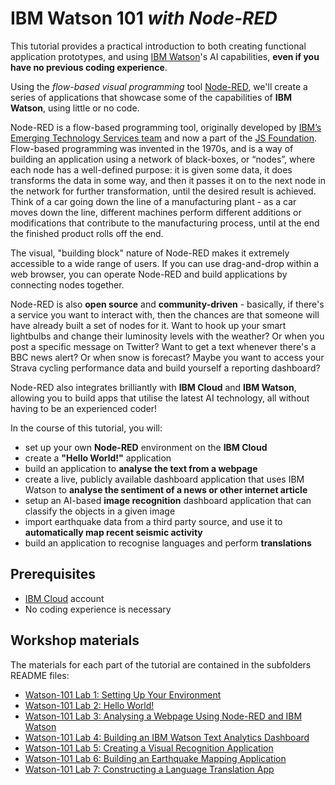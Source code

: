# **IBM Watson 101** _with Node-RED_
This tutorial provides a practical introduction to both creating functional application prototypes, and using [IBM Watson](https://www.ibm.com/watson)'s AI capabilities, **even if you have no previous coding experience**.

Using the _flow-based visual programming_ tool [Node-RED](https://nodered.org/), we'll create a series of applications that showcase some of the capabilities of **IBM Watson**, using little or no code.

Node-RED is a flow-based programming tool, originally developed by [IBM’s Emerging Technology Services team](https://emerging-technology.co.uk/) and now a part of the [JS Foundation](https://js.foundation/). Flow-based programming was invented in the 1970s, and is a way of building an application using a network of black-boxes, or “nodes”, where each node has a well-defined purpose: it is given some data, it does transforms the data in some way, and then it passes it on to the next node in the network for further transformation, until the desired result is achieved. Think of a car going down the line of a manufacturing plant - as a car moves down the line, different machines perform different additions or modifications that contribute to the manufacturing process, until at the end the finished product rolls off the end.

The visual, "building block" nature of Node-RED makes it extremely accessible to a wide range of users. If you can use drag-and-drop within a web browser, you can operate Node-RED and build applications by connecting nodes together.

Node-RED is also **open source** and **community-driven** - basically, if there's a service you want to interact with, then the chances are that someone will have already built a set of nodes for it. Want to hook up your smart lightbulbs and change their luminosity levels with the weather? Or when you post a specific message on Twitter? Want to get a text whenever there's a BBC news alert? Or when snow is forecast? Maybe you want to access your Strava cycling performance data and build yourself a reporting dashboard?

Node-RED also integrates brilliantly with **IBM Cloud** and **IBM Watson**, allowing you to build apps that utilise the latest AI technology, all without having to be an experienced coder!

In the course of this tutorial, you will:

- set up your own **Node-RED** environment on the **IBM Cloud**
- create a **"Hello World!"** application
- build an application to **analyse the text from a webpage**
- create a live, publicly available dashboard application that uses IBM Watson to **analyse the sentiment of a news or other internet article**
- setup an AI-based **image recognition** dashboard application that can classify the objects in a given image
- import earthquake data from a third party source, and use it to **automatically map recent seismic activity**
- build an application to recognise languages and perform **translations**

## Prerequisites
- [IBM Cloud](https://cloud.ibm.com) account
- No coding experience is necessary

## Workshop materials
The materials for each part of the tutorial are contained in the subfolders README files:
* [Watson-101 Lab 1: Setting Up Your Environment](./1-Setup)
* [Watson-101 Lab 2: Hello World!](./2-Hello-World)
* [Watson-101 Lab 3: Analysing a Webpage Using Node-RED and IBM Watson](./3-NLU)
* [Watson-101 Lab 4: Building an IBM Watson Text Analytics Dashboard](./4-Dashboard)
* [Watson-101 Lab 5: Creating a Visual Recognition Application](./5-Visual)
* [Watson-101 Lab 6: Building an Earthquake Mapping Application](./6-Earthquake)
* [Watson-101 Lab 7: Constructing a Language Translation App](./7-Translation)

